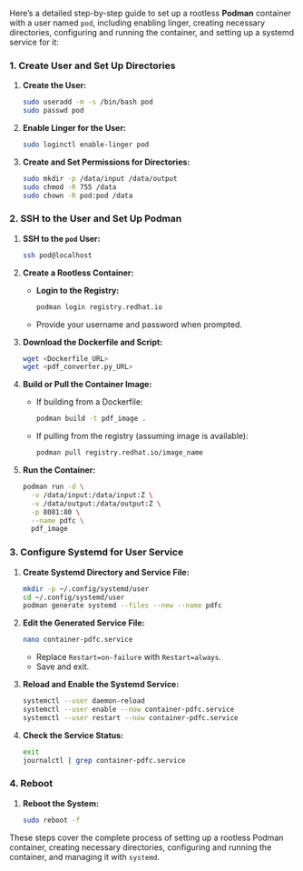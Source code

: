Here’s a detailed step-by-step guide to set up a rootless **Podman** container with a user named `pod`, including enabling linger, creating necessary directories, configuring and running the container, and setting up a systemd service for it:

### **1. Create User and Set Up Directories**

1. **Create the User:**
   ```bash
   sudo useradd -m -s /bin/bash pod
   sudo passwd pod
   ```

2. **Enable Linger for the User:**
   ```bash
   sudo loginctl enable-linger pod
   ```

3. **Create and Set Permissions for Directories:**
   ```bash
   sudo mkdir -p /data/input /data/output
   sudo chmod -R 755 /data
   sudo chown -R pod:pod /data
   ```

### **2. SSH to the User and Set Up Podman**

1. **SSH to the `pod` User:**
   ```bash
   ssh pod@localhost
   ```

2. **Create a Rootless Container:**
   - **Login to the Registry:**
     ```bash
     podman login registry.redhat.io
     ```
     
   - Provide your username and password when prompted.

3. **Download the Dockerfile and Script:**
   ```bash
   wget <Dockerfile_URL>
   wget <pdf_converter.py_URL>
   ```

4. **Build or Pull the Container Image:**
   - If building from a Dockerfile:
     ```bash
     podman build -t pdf_image .
     ```
     
   - If pulling from the registry (assuming image is available):
     ```bash
     podman pull registry.redhat.io/image_name
     ```

5. **Run the Container:**
   ```bash
   podman run -d \
     -v /data/input:/data/input:Z \
     -v /data/output:/data/output:Z \
     -p 8081:80 \
     --name pdfc \
     pdf_image
   ```

### **3. Configure Systemd for User Service**

1. **Create Systemd Directory and Service File:**
   ```bash
   mkdir -p ~/.config/systemd/user
   cd ~/.config/systemd/user
   podman generate systemd --files --new --name pdfc
   ```

2. **Edit the Generated Service File:**
   ```bash
   nano container-pdfc.service
   ```

   - Replace `Restart=on-failure` with `Restart=always`.
   - Save and exit.

3. **Reload and Enable the Systemd Service:**
   ```bash
   systemctl --user daemon-reload
   systemctl --user enable --now container-pdfc.service
   systemctl --user restart --now container-pdfc.service
   ```

4. **Check the Service Status:**
   ```bash
   exit
   journalctl | grep container-pdfc.service
   ```

### **4. Reboot**

1. **Reboot the System:**
   ```bash
   sudo reboot -f
   ```

These steps cover the complete process of setting up a rootless Podman container, creating necessary directories, configuring and running the container, and managing it with `systemd`.
